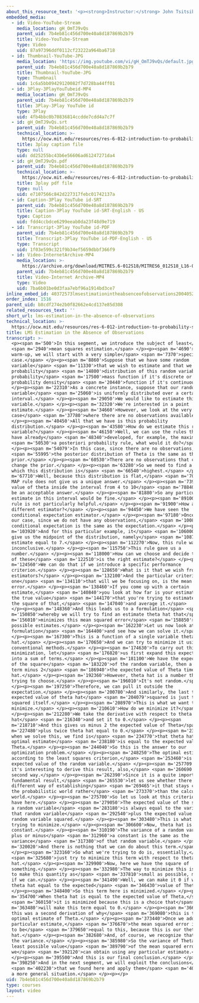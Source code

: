 ```yaml
---
about_this_resource_text: '<p><strong>Instructor:</strong> John Tsitsiklis</p>'
embedded_media:
  - id: Video-YouTube-Stream
    media_location: gH_OmTJ9vQs
    parent_uid: 7b4eb81c456d700e40a8d187869b2b79
    title: Video-YouTube-Stream
    type: Video
    uid: 87a97396ddf0112cf23222a964ba6718
  - id: Thumbnail-YouTube-JPG
    media_location: 'https://img.youtube.com/vi/gH_OmTJ9vQs/default.jpg'
    parent_uid: 7b4eb81c456d700e40a8d187869b2b79
    title: Thumbnail-YouTube-JPG
    type: Thumbnail
    uid: 1c6a5bb09429120082f7d728ba44ff01
  - id: 3Play-3PlayYouTubeid-MP4
    media_location: gH_OmTJ9vQs
    parent_uid: 7b4eb81c456d700e40a8d187869b2b79
    title: 3Play-3Play YouTube id
    type: 3Play
    uid: 4fb4bbc0b70836814ccdde7cdd4a7c7f
  - id: gH_OmTJ9vQs.srt
    parent_uid: 7b4eb81c456d700e40a8d187869b2b79
    technical_location: >-
      https://ocw.mit.edu/resources/res-6-012-introduction-to-probability-spring-2018/part-ii-inference-limit-theorems/lms-estimation-in-the-absence-of-observations/gH_OmTJ9vQs.srt
    title: 3play caption file
    type: null
    uid: dd25255bc43b6e56606ad61247271da4
  - id: gH_OmTJ9vQs.pdf
    parent_uid: 7b4eb81c456d700e40a8d187869b2b79
    technical_location: >-
      https://ocw.mit.edu/resources/res-6-012-introduction-to-probability-spring-2018/part-ii-inference-limit-theorems/lms-estimation-in-the-absence-of-observations/gH_OmTJ9vQs.pdf
    title: 3play pdf file
    type: null
    uid: e7107566c842d227317febc01742137a
  - id: Caption-3Play YouTube id-SRT
    parent_uid: 7b4eb81c456d700e40a8d187869b2b79
    title: Caption-3Play YouTube id-SRT-English - US
    type: Caption
    uid: fdd4ccbdce6299eeab0da23f48d9e719
  - id: Transcript-3Play YouTube id-PDF
    parent_uid: 7b4eb81c456d700e40a8d187869b2b79
    title: Transcript-3Play YouTube id-PDF-English - US
    type: Transcript
    uid: 1f03e599c321f9b34ef5659dbbf366f9
  - id: Video-InternetArchive-MP4
    media_location: >-
      https://archive.org/download/MITRES.6-012S18/MITRES6_012S18_L16-02_300k.mp4
    parent_uid: 7b4eb81c456d700e40a8d187869b2b79
    title: Video-Internet Archive-MP4
    type: Video
    uid: 7ba6b01be0d3faa7ebf96a1914bd3ce7
inline_embed_id: 40372573lmsestimationintheabsenceofobservations20040528
order_index: 1516
parent_uid: b8cdf274e2b0f82662e4cd137e85d308
related_resources_text: ''
short_url: lms-estimation-in-the-absence-of-observations
technical_location: >-
  https://ocw.mit.edu/resources/res-6-012-introduction-to-probability-spring-2018/part-ii-inference-limit-theorems/lms-estimation-in-the-absence-of-observations
title: LMS Estimation in the Absence of Observations
transcript: >-
  <p><span m='500'>In this segment, we introduce the subject of least</span>
  <span m='2940'>mean squares estimation.</span> </p><p><span m='4690'>But as a
  warm-up, we will start with a very simple</span> <span m='7370'>special
  case.</span> </p><p><span m='8860'>Suppose that we have some random
  variable</span> <span m='11330'>that we wish to estimate and that we have the
  probability</span> <span m='14800'>distribution of this random variable-- a
  probability</span> <span m='17500'>mass function if it's discrete or a
  probability density</span> <span m='20440'>function if it's continuous.</span>
  </p><p><span m='22310'>As a concrete instance, suppose that our random
  variable</span> <span m='25060'>is uniformly distributed over a certain
  interval.</span> </p><p><span m='29050'>We would like to estimate this random
  variable.</span> </p><p><span m='32320'>We're interested in a point
  estimate.</span> </p><p><span m='34660'>However, we look at the very special
  case</span> <span m='37780'>where there are no observations available.</span>
  </p><p><span m='40450'>All that we have is this probability
  distribution.</span> </p><p><span m='43580'>How do we estimate this random
  variable?</span> </p><p><span m='46150'>Well, we can use the rules that we
  have already</span> <span m='48340'>developed, for example, the maximum</span>
  <span m='50530'>a posteriori probability rule, what would it do?</span>
  </p><p><span m='54079'>In this case, since there are no observations,</span>
  <span m='55995'>the posterior distribution of Theta is the same as the
  prior.</span> </p><p><span m='60530'>There are no observations that could
  change the prior.</span> </p><p><span m='63280'>So we need to find a point at
  which this distribution is</span> <span m='66540'>highest.</span> </p><p><span
  m='67710'>Well, because this distribution is flat,</span> <span m='70170'>the
  MAP rule does not give us a unique answer.</span> </p><p><span m='73920'>Any
  value of theta inside the interval from 4 to 10</span> <span m='78840'>would
  be an acceptable answer.</span> </p><p><span m='81880'>So any particular
  estimate in this interval would be fine.</span> </p><p><span m='89100'>So this
  rule is not particularly helpful.</span> </p><p><span m='91900'>How about a
  different estimator?</span> </p><p><span m='94450'>We have seen the
  conditional expectation estimator.</span> </p><p><span m='97180'>Once more, in
  our case, since we do not have any observations,</span> <span m='100840'>the
  conditional expectation is the same as the expectation.</span> </p><p><span
  m='103920'>And for this particular example, it</span> <span m='106000'>would
  give us the midpoint of the distribution, namely</span> <span m='108780'>an
  estimate equal to 7.</span> </p><p><span m='112270'>Now, this rule was
  inconclusive.</span> </p><p><span m='115750'>This rule gave us a
  number.</span> </p><p><span m='118000'>How can we choose and decide that one
  of these</span> <span m='122510'>is the right estimate?</span> </p><p><span
  m='124560'>We can do that if we introduce a specific performance
  criterion.</span> </p><p><span m='128650'>What is it that we wish from our
  estimators?</span> </p><p><span m='132100'>And the particular criterion, the
  one</span> <span m='134110'>that will we be focusing on, is the mean squared
  error.</span> </p><p><span m='138460'>If you come up with a certain
  estimate,</span> <span m='140840'>you look at how far is your estimate from
  the true value</span> <span m='144170'>that you're trying to estimate, take
  the square of that,</span> <span m='147040'>and average it.</span>
  </p><p><span m='148360'>And this leads us to a formulation</span> <span
  m='150850'>whereby we will try to find an estimate theta hat that</span> <span
  m='156010'>minimizes this mean squared error</span> <span m='158850'>over all
  possible estimates.</span> </p><p><span m='162230'>Let us now look at this
  formulation</span> <span m='164400'>and see how we can solve it.</span>
  </p><p><span m='167300'>This is a function of a single variable theta
  hat.</span> </p><p><span m='170650'>And we can try to minimize it using
  conventional methods.</span> </p><p><span m='174630'>To carry out this
  minimization, let</span> <span m='176820'>us first expand this expectation
  into a sum of terms.</span> </p><p><span m='181100'>We have the expected value
  of the square</span> <span m='183220'>of the random variable, then a cross
  term minus 2</span> <span m='186940'>the expected value of Theta times theta
  hat.</span> </p><p><span m='192360'>However, theta hat is a number that we're
  trying to choose.</span> </p><p><span m='196010'>It's not random.</span>
  </p><p><span m='197250'>Therefore, we can pull it outside the
  expectation.</span> </p><p><span m='200780'>And similarly, the last term, the
  expected value of theta hat</span> <span m='204079'>squared is just theta hat
  squared itself.</span> </p><p><span m='208970'>This is what we want to
  minimize.</span> </p><p><span m='210610'>How do we minimize it?</span>
  </p><p><span m='212280'>We take the derivative with respect to theta
  hat</span> <span m='216340'>and set it to 0.</span> </p><p><span
  m='218710'>And this gives us minus 2 the expected value of Theta</span> <span
  m='227480'>plus twice theta hat equal to 0.</span> </p><p><span m='232450'>And
  when we solve this, we find is</span> <span m='234770'>that theta hat, the
  optimal estimate</span> <span m='238180'>is equal to the expected value of
  Theta.</span> </p><p><span m='244040'>So this is the answer to our
  optimization problem.</span> </p><p><span m='248250'>The optimal estimate,
  according to the least squares criterion,</span> <span m='253460'>is the
  expected value of the random variable.</span> </p><p><span m='257709'>Now,
  it's interesting to derive this result, also,</span> <span m='260690'>in a
  second way.</span> </p><p><span m='262390'>Since it is a quite important and
  fundamental result,</span> <span m='265530'>let us see whether there is a
  different way of establishing</span> <span m='269465'>it that stays closer to
  the probabilistic world rather</span> <span m='273370'>than the calculus
  world.</span> </p><p><span m='275700'>So let us look at this criterion that we
  have here.</span> </p><p><span m='279050'>The expected value of the square of
  a random variable</span> <span m='283180'>is always equal to the variance of
  that random variable</span> <span m='292540'>plus the expected value of that
  random variable squared.</span> </p><p><span m='303480'>This is what we're
  trying to minimize.</span> </p><p><span m='306600'>Now, theta hat is a
  constant.</span> </p><p><span m='310190'>The variance of a random variable
  plus or minus</span> <span m='312960'>a constant is the same as the
  variance</span> <span m='317380'>of that random variable.</span> </p><p><span
  m='320020'>And there is nothing that we can do about this term.</span>
  </p><p><span m='323160'>So what we're trying to do is, essentially,</span>
  <span m='325680'>just try to minimize this term with respect to theta
  hat.</span> </p><p><span m='329900'>Now, here we have the square of
  something.</span> </p><p><span m='332980'>The way to minimize this is to try
  to make this quantity as</span> <span m='337810'>small as possible, make it 0
  if we can.</span> </p><p><span m='341490'>Well, we can make it 0 if we set
  theta hat equal to the expected</span> <span m='346430'>value of Theta.</span>
  </p><p><span m='348400'>So this term here is minimized.</span> </p><p><span
  m='354700'>When theta hat is equal to the expected value of Theta,</span>
  <span m='360150'>it is minimized because this is a choice that</span> <span
  m='363480'>will make this term equal to 0.</span> </p><p><span m='366620'>So
  this was a second derivation of why</span> <span m='369080'>this is the
  optimal estimate of Theta.</span> </p><p><span m='373440'>Once we adopt this
  particular estimate,</span> <span m='376670'>the mean squared error is going
  to be</span> <span m='379650'>equal to this, because this is our theta
  hat.</span> </p><p><span m='382680'>And, of course, we recognize that this is
  the variance.</span> </p><p><span m='385980'>So the variance of Theta is the
  least possible value</span> <span m='389790'>of the mean squared error that
  we</span> <span m='392120'>can obtain using any particular estimate.</span>
  </p><p><span m='395500'>And this is our final conclusion.</span> </p><p><span
  m='398250'>And in the next segment, we will exploit the conclusions</span>
  <span m='402230'>that we found here and apply them</span> <span m='404720'>to
  a more general situation.</span> </p><p></p>
uid: 7b4eb81c456d700e40a8d187869b2b79
type: courses
layout: video
---
```

